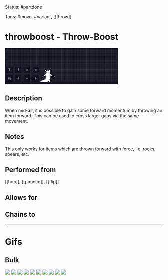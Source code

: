Status: #partdone

Tags: #move, #variant, [[throw]]

# throwboost - Throw-Boost
<img src=https://raw.githubusercontent.com/LauraHannah44/Rain-World-Movement/main/Files/throwboost_header.gif>

## Description
When mid-air, it is possible to gain some forward momentum by throwing an item forward. This can be used to cross larger gaps via the same movement.

## Notes
This only works for items which are thrown forward with force, i.e. rocks, spears, etc.

## Performed from
[[hop]], [[pounce]], [[flip]]

## Allows for


## Chains to


___
# Gifs
## Bulk
<img src=https://raw.githubusercontent.com/LauraHannah44/Rain-World-Movement/main/Files/throwboost_0.gif>

<img src=https://raw.githubusercontent.com/LauraHannah44/Rain-World-Movement/main/Files/throwboost_1.gif>

<img src=https://raw.githubusercontent.com/LauraHannah44/Rain-World-Movement/main/Files/throwboost_2.gif>

<img src=https://raw.githubusercontent.com/LauraHannah44/Rain-World-Movement/main/Files/throwboost_3.gif>

<img src=https://raw.githubusercontent.com/LauraHannah44/Rain-World-Movement/main/Files/throwboost_4.gif>

<img src=https://raw.githubusercontent.com/LauraHannah44/Rain-World-Movement/main/Files/throwboost_5.gif>

<img src=https://raw.githubusercontent.com/LauraHannah44/Rain-World-Movement/main/Files/throwboost_6.gif>

<img src=https://raw.githubusercontent.com/LauraHannah44/Rain-World-Movement/main/Files/throwboost_7.gif>

<img src=https://raw.githubusercontent.com/LauraHannah44/Rain-World-Movement/main/Files/throwboost_8.gif>

<img src=https://raw.githubusercontent.com/LauraHannah44/Rain-World-Movement/main/Files/throwboost_9.gif>
